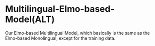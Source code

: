 # Multilingual-Elmo-based-Model(ALT)

Our Elmo-based Multilingual Model, which basically is the same as the Elmo-based Monolingual, except for the training data. <br>
